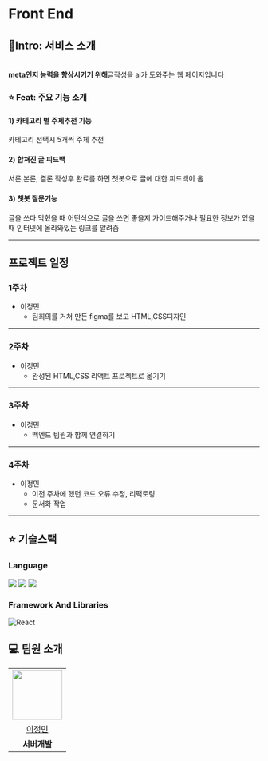 # Front End

## 🚀Intro: 서비스 소개
<br/>
<strong>meta인지 능력을 향상시키기 위해</strong>글작성을 ai가 도와주는 웹 페이지입니다<br/>


### ⭐️ Feat: 주요 기능 소개

#### 1) 카테고리 별 주제추천 기능
카테고리 선택시 5개씩 주체 추천


#### 2) 합쳐진 글 피드백
서론,본론, 결론 작성후 완료를 하면 챗봇으로 글에 대한 피드백이 옴




#### 3) 챗봇 질문기능
글을 쓰다 막혔을 때 어떤식으로 글을 쓰면 좋을지 가이드해주거나 필요한 정보가 있을 때 인터넷에 올라와있는 링크를 알려줌

***







## 프로젝트 일정
### 1주차
- 이정민
    - 팀회의를 거쳐 만든 figma를 보고 HTML,CSS디자인 
*** 
### 2주차
- 이정민
    - 완성된 HTML,CSS 리액트 프로젝트로 옮기기

***

### 3주차
- 이정민
  - 백엔드 팀원과 함께 연결하기

***
### 4주차
- 이정민
  - 이전 주차에 했던 코드 오류 수정, 리팩토링
  - 문서화 작업

***

## ⭐️ 기술스택
### Language
<img src="https://img.shields.io/badge/html-007396?style=for-the-badge&logo=html&logoColor=white"> 
<img src="https://img.shields.io/badge/css-007396?style=for-the-badge&logo=css&logoColor=white"> 
<img src="https://img.shields.io/badge/javascript-007396?style=for-the-badge&logo=javascript&logoColor=white"> 

### Framework And Libraries
![React](https://img.shields.io/static/v1?style=for-the-badge&message=React&color=6DB33F&logo=React&logoColor=FFFFFF&label=)







## 💻 팀원 소개

<table>
  <tr>
    <td align="center"><img src="https://avatars.githubusercontent.com/u/96166174?v=4" width="100" height="100"/></td>   
  </tr>

  <tr> 
    <td align="center"><a href="https://github.com/max0901" target='_blank'>이정민</a></td>
  </tr>

  <tr>
    <td align="center"><b>서버개발</b></td> 
  </tr>
</table>

<br>



<br>

